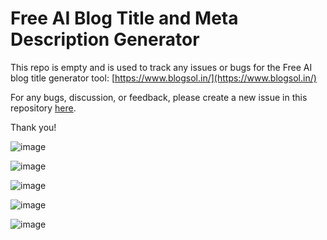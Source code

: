 # Free AI Blog Title and Meta Description Generator
This repo is empty and is used to track any issues or bugs for the Free AI blog title generator tool: [https://www.blogsol.in/](https://www.blogsol.in/)

For any bugs, discussion, or feedback, please create a new issue in this repository [here](https://github.com/mansi-manhas/free-ai-blog-title-and-meta-description-generator/issues).

Thank you! 

![image](https://github.com/mansi-manhas/free-ai-blog-title-and-meta-description-generator/assets/18692751/d202382d-de09-4451-b940-d3716af4d4c3)

![image](https://github.com/mansi-manhas/free-ai-blog-title-and-meta-description-generator/assets/18692751/c078f1bd-8df7-4859-8fe8-e03f73ec2390)

![image](https://github.com/mansi-manhas/free-ai-blog-title-and-meta-description-generator/assets/18692751/f93d2a10-a56a-4369-b821-919c95da56e0)

![image](https://github.com/mansi-manhas/free-ai-blog-title-and-meta-description-generator/assets/18692751/5d48aaab-e56c-4ab1-b50f-bf8a9727f420)

![image](https://github.com/mansi-manhas/free-ai-blog-title-and-meta-description-generator/assets/18692751/0b47fe94-1bbe-4309-9b69-dd63873866d8)

